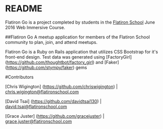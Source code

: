 # README
Flatiron Go is a project completed by students in the [Flatiron School](https://flatironschool.com/) June 2016 Web Immersive Course. 

##Flatiron Go 
A meetup application for members of the Flatiron School community to plan, join, and attend meetups.

Flatiron Go is a Ruby on Rails application that utilizes CSS Bootstrap for it's front-end design. Test data was generated using [FactoryGirl] (https://github.com/thoughtbot/factory_girl) and [Faker] (https://github.com/stympy/faker) gems


#Contributors

[Chris Wigington] (https://github.com/chriswigington) | chris.wigington@flatironschool.com

[David Tsai] (https://github.com/davidtsai130) | david.tsai@flatironschool.com

[Grace Juster] (https://github.com/gracejuster) | grace.juster@flatironschool.com

